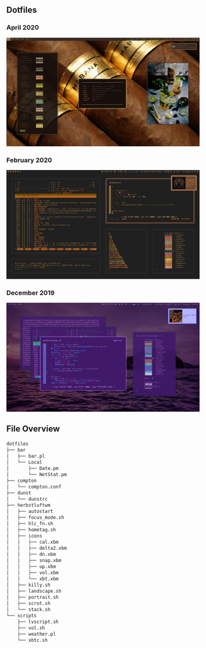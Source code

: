 ## Dotfiles

### April 2020

![Screenshot](https://raw.githubusercontent.com/dcx86r/dotfiles/master/2020-04-12.jpg)

### February 2020

![Screenshot](https://raw.githubusercontent.com/dcx86r/dotfiles/master/2020-02-07.jpg)

### December 2019

![Screenshot](https://raw.githubusercontent.com/dcx86r/dotfiles/master/2019-12-22.jpg)

## File Overview

```
dotfiles
├── bar
│   ├── bar.pl
│   └── Local
│       ├── Date.pm
│       └── NetStat.pm
├── compton
│   └── compton.conf
├── dunst
│   └── dunstrc
├── herbstluftwm
│   ├── autostart
│   ├── focus_mode.sh
│   ├── hlc_fn.sh
│   ├── hometag.sh
│   ├── icons
│   │   ├── cal.xbm
│   │   ├── delta2.xbm
│   │   ├── dn.xbm
│   │   ├── snap.xbm
│   │   ├── up.xbm
│   │   ├── vol.xbm
│   │   └── xbt.xbm
│   ├── killy.sh
│   ├── landscape.sh
│   ├── portrait.sh
│   ├── scrot.sh
│   └── stack.sh
└── scripts
    ├── lvscript.sh
    ├── vol.sh
    ├── weather.pl
    └── xbtc.sh                
```

